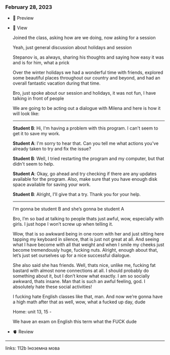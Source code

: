 
### February 28, 2023

- 👀 Preview
- 🧠 View
    
    Joined the class, asking how are we doing, now asking for a session
    
    Yeah, just general discussion about holidays and session
    
    Stepanov is, as always, sharing his thoughts and saying how easy it was and is for him, what a prick
    
    Over the winter holidays we had a wonderful time with friends, explored some beautiful places throughout our country and beyond, and had an overall fantastic vacation during that time.
    
    Bro, just spoke about our session and holidays, it was not fun, I have talking in front of people
    
    We are going to be acting out a dialogue with Milena and here is how it will look like:
    
    ---
    
    **Student B**: Hi, I'm having a problem with this program. I can't seem to get it to save my work.
    
    **Student A**: I'm sorry to hear that. Can you tell me what actions you've already taken to try and fix the issue?
    
    **Student B**: Well, I tried restarting the program and my computer, but that didn't seem to help.
    
    **Student A**: Okay, go ahead and try checking if there are any updates available for the program. Also, make sure that you have enough disk space available for saving your work.
    
    **Student B**: Alright, I'll give that a try. Thank you for your help.
    
    ---
    
    I’m gonna be student B and she’s gonna be student A
    
    Bro, I’m so bad at talking to people thats just awful, wow, especially with girls. I just hope I won’t screw up when telling it.
    
    Wow, that is so awkward being in one room with her and just sitting here tapping my keyboard in silence, that is just not great at all. And seeing what I have become with all that weight and when I smile my cheeks just become tremendously huge, fucking nuts. Alright, enough about that, let’s just set ourselves up for a nice successful dialogue.
    
    She also said she has friends. Well, thats nice, unlike me, fucking fat bastard with almost none connections at all. I should probably do something about it, but I don’t know what exactly. I am so socially awkward, thats insane. Man that is such an awful feeling, god. I absolutely hate these social activities!
    
    I fucking hate English classes like that, man. And now we’re gonna have a high math after that as well, wow, what a fucked up day, dude
    
    Home: unit 13, 15 - 
    
    We have an exam on English this term what the FUCK dude
    
- 🫀 Review





---

links: 112b Іноземна мова


